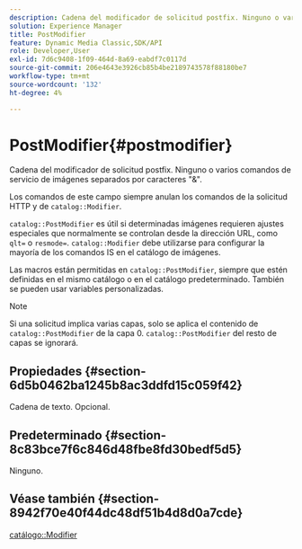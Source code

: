 ```yaml
---
description: Cadena del modificador de solicitud postfix. Ninguno o varios comandos de servicio de imágenes separados por caracteres "&".
solution: Experience Manager
title: PostModifier
feature: Dynamic Media Classic,SDK/API
role: Developer,User
exl-id: 7d6c9408-1f09-464d-8a69-eabdf7c0117d
source-git-commit: 206e4643e3926cb85b4be2189743578f88180be7
workflow-type: tm+mt
source-wordcount: '132'
ht-degree: 4%

---
```


# PostModifier{#postmodifier}

Cadena del modificador de solicitud postfix. Ninguno o varios comandos de servicio de imágenes separados por caracteres &quot;&amp;&quot;.

Los comandos de este campo siempre anulan los comandos de la solicitud HTTP y de `catalog::Modifier`.

`catalog::PostModifier` es útil si determinadas imágenes requieren ajustes especiales que normalmente se controlan desde la dirección URL, como  `qlt=` o  `resmode=`. `catalog::Modifier` debe utilizarse para configurar la mayoría de los comandos IS en el catálogo de imágenes.

Las macros están permitidas en `catalog::PostModifier`, siempre que estén definidas en el mismo catálogo o en el catálogo predeterminado. También se pueden usar variables personalizadas.

>[!NOTE]
>
>Si una solicitud implica varias capas, solo se aplica el contenido de `catalog::PostModifier` de la capa 0. `catalog::PostModifier` del resto de capas se ignorará.

## Propiedades {#section-6d5b0462ba1245b8ac3ddfd15c059f42}

Cadena de texto. Opcional.

## Predeterminado {#section-8c83bce7f6c846d48fbe8fd30bedf5d5}

Ninguno.

## Véase también {#section-8942f70e40f44dc48df51b4d8d0a7cde}

[catálogo::Modifier](../../../../../../is-api/image-catalog/image-serving-api-ref/c-image-catalog-reference/c-image-svg-data-reference/c-image-data-reference/r-modifier-cat.md#reference-d2c6884b3a2248fab81a112d27969834)
